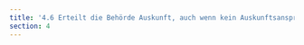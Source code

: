 ```yaml
---
title: '4.6 Erteilt die Behörde Auskunft, auch wenn kein Auskunftsanspruch besteht, eine Antwort aber unkompliziert möglich ist?'
section: 4
---
```

